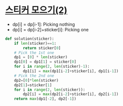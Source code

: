 # [스티커 모으기(2)](https://school.programmers.co.kr/learn/courses/30/lessons/12971)
- dp[i] = dp[i-1]: Picking nothing
- dp[i] = dp[i-2]+sticker[i]: Picking one
~~~python
def solution(sticker):
    if len(sticker)==1:
        return sticker[0]
    # Pick the 1st one
    dp1 = [0] * len(sticker)
    dp1[0] = dp1[1] = sticker[0]
    for i in range(2, len(sticker)-1):
        dp1[i] = max(dp1[i-2]+sticker[i], dp1[i-1])
    # Pick the 2nd one
    dp2=[0]*len(sticker)
    dp2[1]=sticker[1]
    for i in range(2, len(sticker)):
        dp2[i] = max(dp2[i-2]+sticker[i], dp2[i-1])
    return max(dp1[-2], dp2[-1])
~~~

